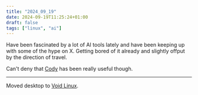 ```yaml
---
title: "2024_09_19"
date: 2024-09-19T11:25:24+01:00
draft: false
tags: ["linux", "ai"]
---
```


Have been fascinated by a lot of AI tools lately and have been keeping up with some of the hype on X.
Getting bored of it already and slightly offput by the direction of travel.

Can't deny that [Cody](https://sourcegraph.com/cody) has been really useful though.

---

Moved desktop to [Void Linux](https://voidlinux.org/).
